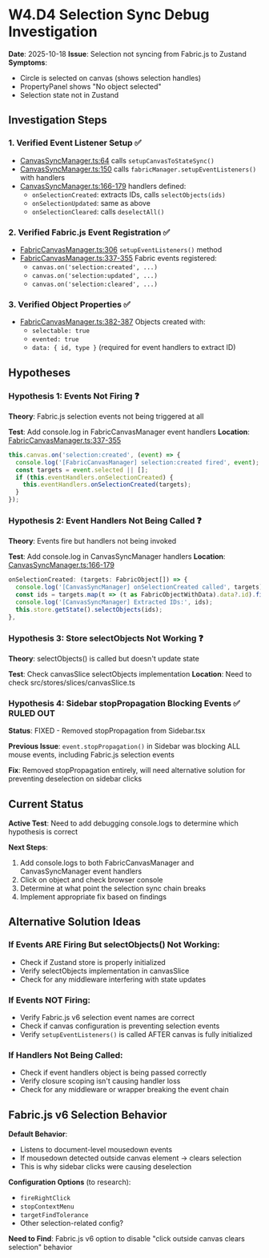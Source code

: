 # W4.D4 Selection Sync Debug Investigation

**Date**: 2025-10-18
**Issue**: Selection not syncing from Fabric.js to Zustand
**Symptoms**:
- Circle is selected on canvas (shows selection handles)
- PropertyPanel shows "No object selected"
- Selection state not in Zustand

## Investigation Steps

### 1. Verified Event Listener Setup ✅
- [CanvasSyncManager.ts:64](../../src/lib/sync/CanvasSyncManager.ts#L64) calls `setupCanvasToStateSync()`
- [CanvasSyncManager.ts:150](../../src/lib/sync/CanvasSyncManager.ts#L150) calls `fabricManager.setupEventListeners()` with handlers
- [CanvasSyncManager.ts:166-179](../../src/lib/sync/CanvasSyncManager.ts#L166-179) handlers defined:
  - `onSelectionCreated`: extracts IDs, calls `selectObjects(ids)`
  - `onSelectionUpdated`: same as above
  - `onSelectionCleared`: calls `deselectAll()`

### 2. Verified Fabric.js Event Registration ✅
- [FabricCanvasManager.ts:306](../../src/lib/fabric/FabricCanvasManager.ts#L306) `setupEventListeners()` method
- [FabricCanvasManager.ts:337-355](../../src/lib/fabric/FabricCanvasManager.ts#L337-355) Fabric events registered:
  - `canvas.on('selection:created', ...)`
  - `canvas.on('selection:updated', ...)`
  - `canvas.on('selection:cleared', ...)`

### 3. Verified Object Properties ✅
- [FabricCanvasManager.ts:382-387](../../src/lib/fabric/FabricCanvasManager.ts#L382-387) Objects created with:
  - `selectable: true`
  - `evented: true`
  - `data: { id, type }` (required for event handlers to extract ID)

## Hypotheses

### Hypothesis 1: Events Not Firing ❓
**Theory**: Fabric.js selection events not being triggered at all

**Test**: Add console.log in FabricCanvasManager event handlers
**Location**: [FabricCanvasManager.ts:337-355](../../src/lib/fabric/FabricCanvasManager.ts#L337-355)

```typescript
this.canvas.on('selection:created', (event) => {
  console.log('[FabricCanvasManager] selection:created fired', event);
  const targets = event.selected || [];
  if (this.eventHandlers.onSelectionCreated) {
    this.eventHandlers.onSelectionCreated(targets);
  }
});
```

### Hypothesis 2: Event Handlers Not Being Called ❓
**Theory**: Events fire but handlers not being invoked

**Test**: Add console.log in CanvasSyncManager handlers
**Location**: [CanvasSyncManager.ts:166-179](../../src/lib/sync/CanvasSyncManager.ts#L166-179)

```typescript
onSelectionCreated: (targets: FabricObject[]) => {
  console.log('[CanvasSyncManager] onSelectionCreated called', targets);
  const ids = targets.map(t => (t as FabricObjectWithData).data?.id).filter(Boolean) as string[];
  console.log('[CanvasSyncManager] Extracted IDs:', ids);
  this.store.getState().selectObjects(ids);
},
```

### Hypothesis 3: Store selectObjects Not Working ❓
**Theory**: selectObjects() is called but doesn't update state

**Test**: Check canvasSlice selectObjects implementation
**Location**: Need to check src/stores/slices/canvasSlice.ts

### Hypothesis 4: Sidebar stopPropagation Blocking Events ✅ RULED OUT
**Status**: FIXED - Removed stopPropagation from Sidebar.tsx

**Previous Issue**: `event.stopPropagation()` in Sidebar was blocking ALL mouse events, including Fabric.js selection events

**Fix**: Removed stopPropagation entirely, will need alternative solution for preventing deselection on sidebar clicks

## Current Status

**Active Test**: Need to add debugging console.logs to determine which hypothesis is correct

**Next Steps**:
1. Add console.logs to both FabricCanvasManager and CanvasSyncManager event handlers
2. Click on object and check browser console
3. Determine at what point the selection sync chain breaks
4. Implement appropriate fix based on findings

## Alternative Solution Ideas

### If Events ARE Firing But selectObjects() Not Working:
- Check if Zustand store is properly initialized
- Verify selectObjects implementation in canvasSlice
- Check for any middleware interfering with state updates

### If Events NOT Firing:
- Verify Fabric.js v6 selection event names are correct
- Check if canvas configuration is preventing selection events
- Verify `setupEventListeners()` is called AFTER canvas is fully initialized

### If Handlers Not Being Called:
- Check if event handlers object is being passed correctly
- Verify closure scoping isn't causing handler loss
- Check for any middleware or wrapper breaking the event chain

## Fabric.js v6 Selection Behavior

**Default Behavior**:
- Listens to document-level mousedown events
- If mousedown detected outside canvas element → clears selection
- This is why sidebar clicks were causing deselection

**Configuration Options** (to research):
- `fireRightClick`
- `stopContextMenu`
- `targetFindTolerance`
- Other selection-related config?

**Need to Find**: Fabric.js v6 option to disable "click outside canvas clears selection" behavior
